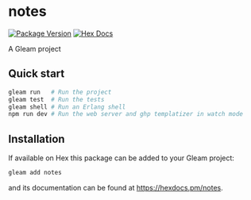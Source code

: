 # notes

[![Package Version](https://img.shields.io/hexpm/v/notes)](https://hex.pm/packages/notes)
[![Hex Docs](https://img.shields.io/badge/hex-docs-ffaff3)](https://hexdocs.pm/notes/)

A Gleam project

## Quick start

```sh
gleam run   # Run the project
gleam test  # Run the tests
gleam shell # Run an Erlang shell
npm run dev # Run the web server and ghp templatizer in watch mode
```

## Installation

If available on Hex this package can be added to your Gleam project:

```sh
gleam add notes
```

and its documentation can be found at <https://hexdocs.pm/notes>.
